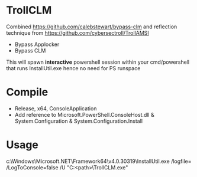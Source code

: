 # TrollCLM
Combined https://github.com/calebstewart/bypass-clm and reflection technique from https://github.com/cybersectroll/TrollAMSI
- Bypass Applocker
- Bypass CLM
  
This will spawn **interactive** powershell session within your cmd/powershell that runs InstallUtil.exe hence no need for PS runspace
# Compile
- Release, x64, ConsoleApplication 
- Add reference to Microsoft.PowerShell.ConsoleHost.dll & System.Configuration & System.Configuration.Install

# Usage 
c:\Windows\Microsoft.NET\Framework64\v4.0.30319\InstallUtil.exe /logfile= /LogToConsole=false /U "C:\<path>\TrollCLM.exe"
